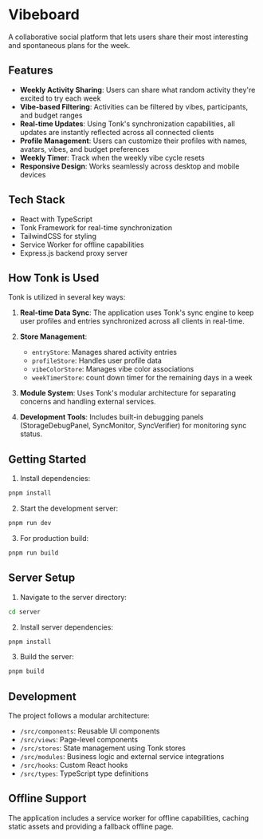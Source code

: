 # Vibeboard

A collaborative social platform that lets users share their most interesting and spontaneous plans for the week.

## Features

- **Weekly Activity Sharing**: Users can share what random activity they're excited to try each week
- **Vibe-based Filtering**: Activities can be filtered by vibes, participants, and budget ranges
- **Real-time Updates**: Using Tonk's synchronization capabilities, all updates are instantly reflected across all connected clients
- **Profile Management**: Users can customize their profiles with names, avatars, vibes, and budget preferences
- **Weekly Timer**: Track when the weekly vibe cycle resets
- **Responsive Design**: Works seamlessly across desktop and mobile devices

## Tech Stack

- React with TypeScript
- Tonk Framework for real-time synchronization
- TailwindCSS for styling
- Service Worker for offline capabilities
- Express.js backend proxy server

## How Tonk is Used

Tonk is utilized in several key ways:

1. **Real-time Data Sync**: The application uses Tonk's sync engine to keep user profiles and entries synchronized across all clients in real-time.

2. **Store Management**: 
   - `entryStore`: Manages shared activity entries
   - `profileStore`: Handles user profile data
   - `vibeColorStore`: Manages vibe color associations
   - `weekTimerStore`: count down timer for the remaining days in a week

3. **Module System**: Uses Tonk's modular architecture for separating concerns and handling external services.

4. **Development Tools**: Includes built-in debugging panels (StorageDebugPanel, SyncMonitor, SyncVerifier) for monitoring sync status.

## Getting Started

1. Install dependencies:
```bash
pnpm install
```

2. Start the development server:
```bash
pnpm run dev
```

3. For production build:
```bash
pnpm run build
```

## Server Setup

1. Navigate to the server directory:
```bash
cd server
```

2. Install server dependencies:
```bash
pnpm install
```

3. Build the server:
```bash
pnpm build
```

## Development

The project follows a modular architecture:
- `/src/components`: Reusable UI components
- `/src/views`: Page-level components
- `/src/stores`: State management using Tonk stores
- `/src/modules`: Business logic and external service integrations
- `/src/hooks`: Custom React hooks
- `/src/types`: TypeScript type definitions

## Offline Support

The application includes a service worker for offline capabilities, caching static assets and providing a fallback offline page.

